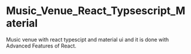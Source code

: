 # Music_Venue_React_Typsescript_Material
Music venue with react typescipt and material ui and it is done with Advanced Features of React.
